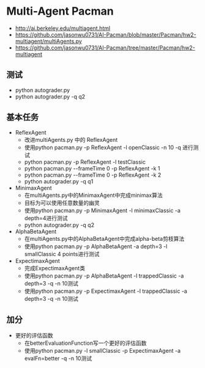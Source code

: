 # Multi-Agent Pacman

- http://ai.berkeley.edu/multiagent.html
- https://github.com/jasonwu0731/AI-Pacman/blob/master/Pacman/hw2-multiagent/multiAgents.py
- https://github.com/jasonwu0731/AI-Pacman/tree/master/Pacman/hw2-multiagent

## 测试
- python autograder.py
- python autograder.py -q q2

## 基本任务

- ReflexAgent
    - 改进multiAgents.py 中的 ReflexAgent
    - 使用python pacman.py -p ReﬂexAgent -l openClassic -n 10 -q 进行测试
    - python pacman.py -p ReflexAgent -l testClassic
    - python pacman.py --frameTime 0 -p ReflexAgent -k 1
    - python pacman.py --frameTime 0 -p ReflexAgent -k 2
    - python autograder.py -q q1
- MinimaxAgent
    - 在multiAgents.py中的MinimaxAgent中完成minimax算法
    - 目标为可以使用任意数量的幽灵
    - 使用python pacman.py -p MinimaxAgent -l minimaxClassic -a depth=4进行测试
    - python autograder.py -q q2
- AlphaBetaAgent
    - 在multiAgents.py中的AlphaBetaAgent中完成alpha-beta剪枝算法
    - 使用python pacman.py -p AlphaBetaAgent -a depth=3 -l smallClassic 4 points进行测试
- ExpectimaxAgent
    - 完成ExpectimaxAgent类
    - 使用python pacman.py -p AlphaBetaAgent -l trappedClassic -a depth=3 -q -n 10测试
    - 使用python pacman.py -p ExpectimaxAgent -l trappedClassic -a depth=3 -q -n 10测试

## 加分

- 更好的评估函数
    - 在betterEvaluationFunction写一个更好的评估函数
    - 使用python pacman.py -l smallClassic -p ExpectimaxAgent -a evalFn=better -q -n 10测试